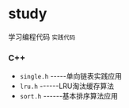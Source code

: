 # study
学习编程代码
`实践代码`

### C++
- `single.h` -----单向链表实践应用
- `lru.h`  ------LRU淘汰缓存算法
- `sort.h`  ------基本排序算法应用